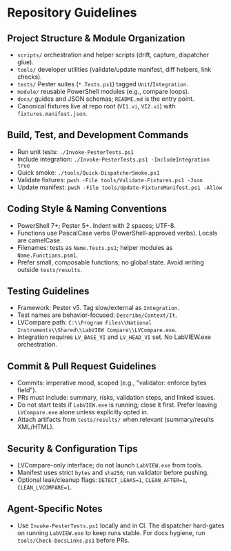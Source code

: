 # Repository Guidelines

## Project Structure & Module Organization
- `scripts/` orchestration and helper scripts (drift, capture, dispatcher glue).
- `tools/` developer utilities (validate/update manifest, diff helpers, link checks).
- `tests/` Pester suites (`*.Tests.ps1`) tagged `Unit`/`Integration`.
- `module/` reusable PowerShell modules (e.g., compare loops).
- `docs/` guides and JSON schemas; `README.md` is the entry point.
- Canonical fixtures live at repo root (`VI1.vi`, `VI2.vi`) with `fixtures.manifest.json`.

## Build, Test, and Development Commands
- Run unit tests: `./Invoke-PesterTests.ps1`
- Include integration: `./Invoke-PesterTests.ps1 -IncludeIntegration true`
- Quick smoke: `./tools/Quick-DispatcherSmoke.ps1`
- Validate fixtures: `pwsh -File tools/Validate-Fixtures.ps1 -Json`
- Update manifest: `pwsh -File tools/Update-FixtureManifest.ps1 -Allow`

## Coding Style & Naming Conventions
- PowerShell 7+; Pester 5+. Indent with 2 spaces; UTF-8.
- Functions use PascalCase verbs (PowerShell-approved verbs). Locals are camelCase.
- Filenames: tests as `Name.Tests.ps1`; helper modules as `Name.Functions.psm1`.
- Prefer small, composable functions; no global state. Avoid writing outside `tests/results`.

## Testing Guidelines
- Framework: Pester v5. Tag slow/external as `Integration`.
- Test names are behavior-focused: `Describe/Context/It`.
- LVCompare path: `C:\\Program Files\\National Instruments\\Shared\\LabVIEW Compare\\LVCompare.exe`.
- Integration requires `LV_BASE_VI` and `LV_HEAD_VI` set. No LabVIEW.exe orchestration.

## Commit & Pull Request Guidelines
- Commits: imperative mood, scoped (e.g., "validator: enforce bytes field").
- PRs must include: summary, risks, validation steps, and linked issues.
- Do not start tests if `LabVIEW.exe` is running; close it first. Prefer leaving `LVCompare.exe` alone unless explicitly opted in.
- Attach artifacts from `tests/results/` when relevant (summary/results XML/HTML).

## Security & Configuration Tips
- LVCompare-only interface; do not launch `LabVIEW.exe` from tools.
- Manifest uses strict `bytes` and `sha256`; run validator before pushing.
- Optional leak/cleanup flags: `DETECT_LEAKS=1`, `CLEAN_AFTER=1`, `CLEAN_LVCOMPARE=1`.

## Agent-Specific Notes
- Use `Invoke-PesterTests.ps1` locally and in CI. The dispatcher hard-gates on running `LabVIEW.exe` to keep runs stable. For docs hygiene, run `tools/Check-DocsLinks.ps1` before PRs.
